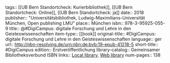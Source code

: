tags:: [[UB Bern Standortcheck: Kurierbibliothek]], [[UB Bern Standortcheck: Online]], [[UB Bern Standortcheck: ja]]
date:: 2018
publisher:: "Universitätsbibliothek, Ludwig-Maximilians-Universität München, Open publishing LMU"
place:: München
isbn:: 978-3-95925-055-9
title:: @#DigiCampus: digitale Forschung und Lehre in den Geisteswissenschaften
item-type:: [[book]]
original-title:: #DigiCampus: digitale Forschung und Lehre in den Geisteswissenschaften
language:: ger
url:: http://nbn-resolving.de/urn:nbn:de:bvb:19-epub-41218-5
short-title:: #DigiCampus
edition:: Erstveröffentlichung
library-catalog:: Gemeinsamer Bibliotheksverbund ISBN
links:: [Local library](zotero://select/groups/2386895/items/XR3G6A6E), [Web library](https://www.zotero.org/groups/2386895/items/XR3G6A6E)
num-pages:: 138
